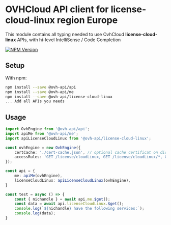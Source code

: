 # OVHCloud API client for **license-cloud-linux** region Europe

This module contains all typing needed to use OvhCloud **license-cloud-linux** APIs, with hi-level IntelliSense / Code Completion

[![NPM Version](https://img.shields.io/npm/v/@ovh-api/license-cloud-linux.svg?style=flat)](https://www.npmjs.org/package/@ovh-api/license-cloud-linux)

## Setup

With npm:

```bash
npm install --save @ovh-api/api
npm install --save @ovh-api/me
npm install --save @ovh-api/license-cloud-linux
... Add all APIs you needs
```

## Usage

```typescript
import OvhEngine from '@ovh-api/api';
import apiMe from '@ovh-api/me';
import apiLicenseCloudLinux from '@ovh-api/license-cloud-linux';

const ovhEngine = new OvhEngine({ 
    certCache: './cert-cache.json', // optional cache certificat on disk.
    accessRules: 'GET /license/cloudLinux, GET /license/cloudLinux/*, GET /me', // optional limit the requested privileges.
});

const api = {
    me: apiMe(ovhEngine),
    licenseCloudLinux: apiLicenseCloudLinux(ovhEngine),
}

const test = async () => {
    const { nichandle } = await api.me.$get();
    const data = await api.licenseCloudLinux.$get();
    console.log(`${nichandle} have the following services:`);
    console.log(data);
}
```
